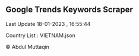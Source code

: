 

## Google Trends Keywords Scraper 
 
Last Update 18-01-2023 , 16:55:44

Country List :
VIETNAM.json



© Abdul Muttaqin 
